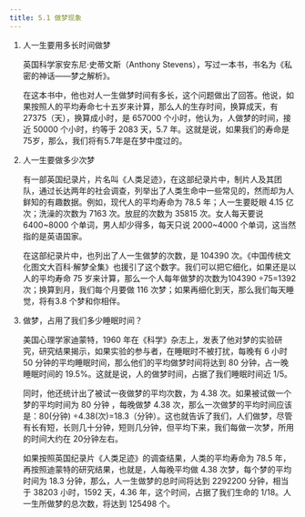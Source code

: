 ```yaml
---
title: 5.1 做梦现象
---
```


1. 人一生要用多长时间做梦

   英国科学家安东尼·史蒂文斯（Anthony Stevens），写过一本书，书名为《私密的神话——梦之解析》。

   在这本书中，他也对人一生做梦时间有多长，这个问题做出了回答。他说，如果按照人的平均寿命七十五岁来计算，那么人的生存时间，换算成天，有 27375（天），换算成小时，是 657000 个小时，他认为，人做梦的时间，接近 50000 个小时，约等于 2083 天，5.7 年。这就是说，如果我们的寿命是75岁，那么，我们将有5.7年是在梦中度过的。 

2. 人一生要做多少次梦

   有一部英国纪录片，片名叫《人类足迹》，在这部纪录片中，制片人及其团队，通过长达两年的社会调查，列举出了人类生命中一些常见的，然而却为人鲜知的有趣数据。例如，现代人的平均寿命为 78.5 年；人一生要眨眼 4.15 亿次；洗澡的次数为 7163 次。放屁的次数为 35815 次。女人每天要说 6400~8000 个单词，男人却少得多，每天只说 2000~4000 个单词，这当然指的是英语国家。  

   在这部纪录片中，也列出了人一生做梦的次数，是 104390 次。《中国传统文化图文大百科·解梦全集》也援引了这个数字。我们可以把它细化，如果还是以人的平均寿命 75 岁来计算，那么一个人每年做梦的次数为104390 ÷75=1392 次；换算到月，我们每个月要做 116 次梦；如果再细化到天，那么我们每天睡觉，将有3.8 个梦和你相伴。 

3. 做梦，占用了我们多少睡眠时间？

   美国心理学家迪蒙特，1960 年在《科学》杂志上，发表了他对梦的实验研究，研究结果揭示，如果实验的参与者，在睡眠时不被打扰，每晚有 6 小时 50 分钟的平均睡眠时间，那么他们的平均做梦时间将达到 80 分钟，占一晚睡眠时间的 19.5%。这就是说，人的做梦时间，占据了我们睡眠时间近 1/5。 

   同时，他还统计出了被试一夜做梦的平均次数，为 4.38 次。如果被试做一个梦的平均时间为 80 分钟 ，每晚做梦 4.38 次，那么一次做梦的平均时间应该是：80(分钟) ÷4.38(次)=18.3（分钟）。这也就告诉了我们，人们做梦，尽管有长有短，长则几十分钟，短则几分钟，但平均下来，我们每做一次梦，所用的时间大约在 20分钟左右。 

   如果按照英国纪录片《人类足迹》的调查结果，人类的平均寿命为 78.5 年，再按照迪蒙特的研究结果，也就是，人每晚平均做 4.38 次梦，每个梦的平均时间为 18.3 分钟，那么，人一生做梦的总时间将达到 2292200 分钟，相当于 38203 小时，1592 天，4.36 年，这个时间，占据了我们生命的 1/18。人一生所做梦的总次数，将达到 125498 个。 